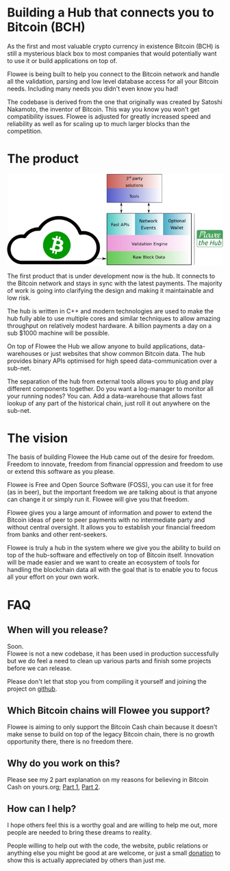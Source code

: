 # Building a Hub that connects you to Bitcoin (BCH)

As the first and most valuable crypto currency in existence Bitcoin (BCH) is
still a mysterious black box to most companies that would potentially want
to use it or build applications on top of.

Flowee is being built to help you connect to the Bitcoin network and handle all
the validation, parsing and low level database access for all your Bitcoin
needs. Including many needs you didn't even know you had!

The codebase is derived from the one that originally was created by Satoshi
Nakamoto, the inventor of Bitcoin. This way you know you won't get
compatibility issues. Flowee is adjusted for greatly increased speed and
reliability as well as for scaling up to much larger blocks than the
competition.

# The product

![Flowee Block Diagram](/img/blocks.png)

The first product that is under development now is the hub. It connects to
the Bitcoin network and stays in sync with the latest payments. The
majority of work is going into clarifying the design and making it
maintainable and low risk.

The hub is written in C++ and modern technologies are used to make the hub
fully able to use multiple cores and similar techniques to allow amazing
throughput on relatively modest hardware. A billion payments a day on a sub
$1000 machine will be possible.

On top of Flowee the Hub we allow anyone to build applications,
data-warehouses or just websites that show common Bitcoin data. The hub
provides binary APIs optimised for high speed data-communication over a
sub-net.

The separation of the hub from external tools allows you to plug and play
different components together. Do you want a log-manager to monitor all
your running nodes? You can. Add a data-warehouse that allows fast lookup
of any part of the historical chain, just roll it out anywhere on the
sub-net.

# The vision

The basis of building Flowee the Hub came out of the desire for freedom.
Freedom to innovate, freedom from financial oppression and freedom to use
or extend this software as you please.

Flowee is Free and Open Source Software (FOSS), you can use it for free (as
in beer), but the important freedom we are talking about is that anyone can
change it or simply run it. Flowee will give you that freedom.

Flowee gives you a large amount of information and power to extend the
Bitcoin ideas of peer to peer payments with no intermediate party and
without central oversight. It allows you to establish your financial
freedom from banks and other rent-seekers.

Flowee is truly a hub in the system where we give you the ability to build
on top of the hub-software and effectively on top of Bitcoin itself.
Innovation will be made easier and we want to create an ecosystem of tools
for handling the blockchain data all with the goal that is to enable you to
focus all your effort on your own work.

# FAQ

## When will you release?

Soon.  
Flowee is not a new codebase, it has been used in production successfully
but we do feel a need to clean up various parts and finish some projects
before we can release.

Please don't let that stop you from compiling it yourself and joining the
project on [github](https://github.com/floweethehub/).

## Which Bitcoin chains will Flowee you support?

Flowee is aiming to only support the Bitcoin Cash chain because it doesn't
make sense to build on top of the legacy Bitcoin chain, there is no growth
opportunity there, there is no freedom there.

## Why do you work on this?

Please see my 2 part explanation on my reasons for believing in Bitcoin
Cash on yours.org; [Part
1](https://www.yours.org/content/on-the-path-to-freedom-of-innovation-3d3cd1e35527),
[Part
2](https://www.yours.org/content/on-the-path-to-freedom-of-innovation--2--a71d2fb53ce3).

## How can I help?

I hope others feel this is a worthy goal and are willing to help me out,
more people are needed to bring these dreams to reality.

People willing to help out with the code, the website, public relations or
anything else you might be good at are welcome, or just a small [donation](donations.md) to
show this is actually appreciated by others than just me.
